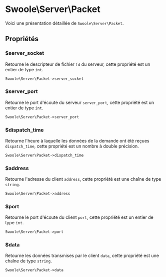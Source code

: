 # Swoole\Server\Packet

Voici une présentation détaillée de `Swoole\Server\Packet`.

## Propriétés


### $server_socket
Retourne le descripteur de fichier `fd` du serveur, cette propriété est un entier de type `int`.

```php
Swoole\Server\Packet->server_socket
```


### $server_port
Retourne le port d'écoute du serveur `server_port`, cette propriété est un entier de type `int`.

```php
Swoole\Server\Packet->server_port
```


### $dispatch_time
Retourne l'heure à laquelle les données de la demande ont été reçues `dispatch_time`, cette propriété est un nombre à double précision.

```php
Swoole\Server\Packet->dispatch_time
```


### $address
Retourne l'adresse du client `address`, cette propriété est une chaîne de type `string`.

```php
Swoole\Server\Packet->address
```


### $port
Retourne le port d'écoute du client `port`, cette propriété est un entier de type `int`.

```php
Swoole\Server\Packet->port
```

### $data
Retourne les données transmises par le client `data`, cette propriété est une chaîne de type `string`.

```php
Swoole\Server\Packet->data
```
